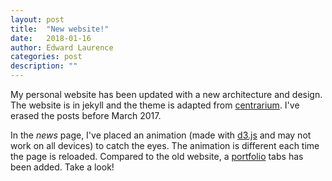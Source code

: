 ```yaml
---
layout: post
title:  "New website!"
date:   2018-01-16
author: Edward Laurence
categories: post
description: ""
---
```


My personal website has been updated with a new architecture and design. The website is in jekyll and the theme is adapted from <a href="https://github.com/bencentra/centrarium">centrarium</a>. I've erased the posts before March 2017.

In the <i>news</i> page, I've placed an animation (made with <a href="http://d3js.org">d3.js</a> and may not work on all devices) to catch the eyes. The animation is different each time the page is reloaded. Compared to the old website, a <a href="/portfolio">portfolio</a> tabs has been added. Take a look!